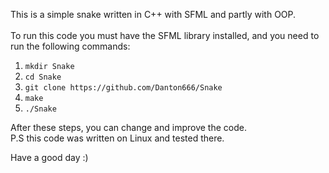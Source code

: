 This is a simple snake written in C++ with SFML and partly with OOP. <br><br>
To run this code you must have the SFML library installed, and you need to run the following commands:
<ol>
    <li><code>mkdir Snake</code></li>
    <li><code>cd Snake</code></li>
    <li><code>git clone https://github.com/Danton666/Snake</code></li>
    <li><code>make</code></li>
    <li><code>./Snake</code></li>
</ol>

After these steps, you can change and improve the code. <br>
P.S this code was written on Linux and tested there. <br>

Have a good day :) <br>
